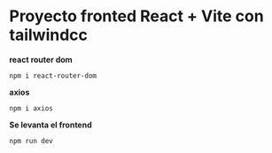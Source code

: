 # Proyecto fronted React + Vite con tailwindcc

**react router dom**
```
npm i react-router-dom
```

**axios**
```
npm i axios
```
**Se levanta el frontend**
```
npm run dev
```

